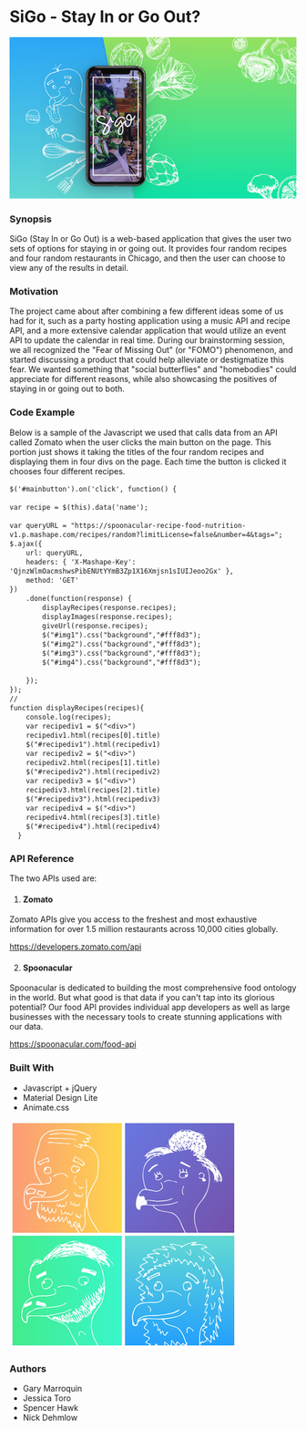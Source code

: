 # SiGo - Stay In or Go Out?

![Alt Text](previewimage.png)


### Synopsis

SiGo (Stay In or Go Out) is a web-based application that gives the user two sets of options for staying in or going out.  It provides four random recipes and four random restaurants in Chicago, and then the user can choose to view any of the results in detail.  


### Motivation

The project came about after combining a few different ideas some of us had for it, such as a party hosting application using a music API and recipe API, and a more extensive calendar application that would utilize an event API to update the calendar in real time.   During our brainstorming session, we all recognized the "Fear of Missing Out" (or "FOMO") phenomenon, and started discussing a product that could help alleviate or destigmatize this fear.  We wanted something that "social butterflies" and "homebodies" could appreciate for different reasons, while also showcasing the positives of staying in or going out to both.        

### Code Example

Below is a sample of the Javascript we used that calls data from an API called Zomato when the user clicks the main button on the page.  This portion just shows it taking the titles of the four random recipes and displaying them in four divs on the page.  Each time the button is clicked it chooses four different recipes.

    $('#mainbutton').on('click', function() {

    var recipe = $(this).data('name');

    var queryURL = "https://spoonacular-recipe-food-nutrition-v1.p.mashape.com/recipes/random?limitLicense=false&number=4&tags=";
    $.ajax({
        url: queryURL,
        headers: { 'X-Mashape-Key': 'QjnzWlmOacmshwsPibENUtYYmB3Zp1X16Xmjsn1sIUIJeoo2Gx' },
        method: 'GET'
    })
        .done(function(response) {
            displayRecipes(response.recipes);
            displayImages(response.recipes);
            giveUrl(response.recipes);
            $("#img1").css("background","#fff8d3");
            $("#img2").css("background","#fff8d3");
            $("#img3").css("background","#fff8d3");
            $("#img4").css("background","#fff8d3");
            
        });
    });
    //
    function displayRecipes(recipes){
        console.log(recipes);
        var recipediv1 = $("<div>") 
        recipediv1.html(recipes[0].title)
        $("#recipediv1").html(recipediv1)
        var recipediv2 = $("<div>") 
        recipediv2.html(recipes[1].title)
        $("#recipediv2").html(recipediv2)
        var recipediv3 = $("<div>") 
        recipediv3.html(recipes[2].title)
        $("#recipediv3").html(recipediv3)
        var recipediv4 = $("<div>") 
        recipediv4.html(recipes[3].title)
        $("#recipediv4").html(recipediv4)
      }



### API Reference

The two APIs used are:

1. #### Zomato
Zomato APIs give you access to the freshest and most exhaustive information for over 1.5 million restaurants across 10,000 cities globally.

https://developers.zomato.com/api

2. #### Spoonacular
Spoonacular is dedicated to building the most comprehensive food ontology in the world. But what good is that data if you can't tap into its glorious potential? Our food API provides individual app developers as well as large businesses with the necessary tools to create stunning applications with our data.

https://spoonacular.com/food-api


### Built With

* Javascript + jQuery
* Material Design Lite
* Animate.css

![Alt Text](mdimage.png)

### Authors

* Gary Marroquin
* Jessica Toro
* Spencer Hawk
* Nick Dehmlow 


